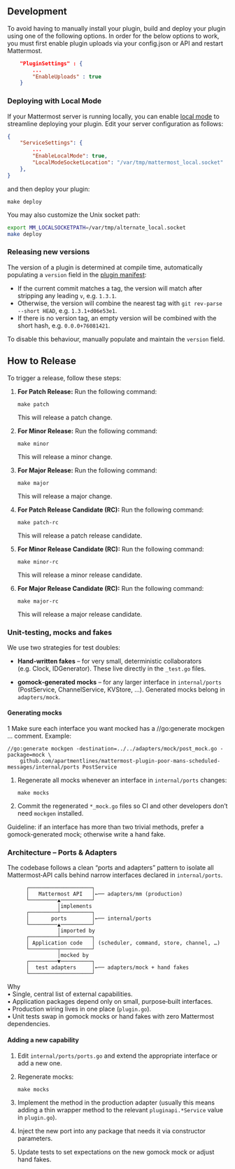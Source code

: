 ## Development

To avoid having to manually install your plugin, build and deploy your plugin using one of the following options. In order for the below options to work, you must first enable plugin uploads via your config.json or API and restart Mattermost.

```json
    "PluginSettings" : {
        ...
        "EnableUploads" : true
    }
```

### Deploying with Local Mode

If your Mattermost server is running locally, you can enable [local mode](https://docs.mattermost.com/administration/mmctl-cli-tool.html#local-mode) to streamline deploying your plugin. Edit your server configuration as follows:

```json
{
    "ServiceSettings": {
        ...
        "EnableLocalMode": true,
        "LocalModeSocketLocation": "/var/tmp/mattermost_local.socket"
    },
}
```

and then deploy your plugin:
```
make deploy
```

You may also customize the Unix socket path:
```bash
export MM_LOCALSOCKETPATH=/var/tmp/alternate_local.socket
make deploy
```

### Releasing new versions

The version of a plugin is determined at compile time, automatically populating a `version` field in the [plugin manifest](plugin.json):
* If the current commit matches a tag, the version will match after stripping any leading `v`, e.g. `1.3.1`.
* Otherwise, the version will combine the nearest tag with `git rev-parse --short HEAD`, e.g. `1.3.1+d06e53e1`.
* If there is no version tag, an empty version will be combined with the short hash, e.g. `0.0.0+76081421`.

To disable this behaviour, manually populate and maintain the `version` field.

## How to Release

To trigger a release, follow these steps:

1. **For Patch Release:** Run the following command:
    ```
    make patch
    ```
   This will release a patch change.

2. **For Minor Release:** Run the following command:
    ```
    make minor
    ```
   This will release a minor change.

3. **For Major Release:** Run the following command:
    ```
    make major
    ```
   This will release a major change.

4. **For Patch Release Candidate (RC):** Run the following command:
    ```
    make patch-rc
    ```
   This will release a patch release candidate.

5. **For Minor Release Candidate (RC):** Run the following command:
    ```
    make minor-rc
    ```
   This will release a minor release candidate.

6. **For Major Release Candidate (RC):** Run the following command:
    ```
    make major-rc
    ```
   This will release a major release candidate.

### Unit‑testing, mocks and fakes

We use two strategies for test doubles:

* **Hand‑written fakes** – for very small, deterministic collaborators  (e.g. Clock, IDGenerator). These live directly in the `_test.go` files.

* **gomock‑generated mocks** – for any larger interface in `internal/ports` (PostService, ChannelService, KVStore, …). Generated mocks belong in `adapters/mock`.

#### Generating mocks

 1 Make sure each interface you want mocked has a //go:generate mockgen ... comment. Example:

    //go:generate mockgen -destination=../../adapters/mock/post_mock.go -package=mock \
        github.com/apartmentlines/mattermost-plugin-poor-mans-scheduled-messages/internal/ports PostService

1. Regenerate all mocks whenever an interface in `internal/ports` changes:

       make mocks

2. Commit the regenerated `*_mock.go` files so CI and other developers don’t need `mockgen` installed.

Guideline: if an interface has more than two trivial methods, prefer a gomock‑generated mock; otherwise write a hand fake.

### Architecture – Ports & Adapters

The codebase follows a clean “ports and adapters” pattern to isolate all Mattermost‑API calls behind narrow interfaces declared in `internal/ports`.

          ┌────────────────────┐
          │   Mattermost API   │←── adapters/mm (production)
          └─────────▲──────────┘
                    │implements
          ┌─────────┴──────────┐
          │       ports        │←── internal/ports
          └─────────▲──────────┘
                    │imported by
          ┌─────────┴──────────┐
          │ Application code   │ (scheduler, command, store, channel, …)
          └─────────┬──────────┘
                    │mocked by
          ┌─────────▼──────────┐
          │  test adapters     │←── adapters/mock + hand fakes
          └────────────────────┘

Why  
• Single, central list of external capabilities.  
• Application packages depend only on small, purpose‑built interfaces.  
• Production wiring lives in one place (`plugin.go`).  
• Unit tests swap in gomock mocks or hand fakes with zero Mattermost dependencies.

#### Adding a new capability

1. Edit `internal/ports/ports.go` and extend the appropriate interface or add a new one.

2. Regenerate mocks:

       make mocks

3. Implement the method in the production adapter  (usually this means adding a thin wrapper method to the relevant `pluginapi.*Service` value in `plugin.go`).

4. Inject the new port into any package that needs it via constructor parameters.

5. Update tests to set expectations on the new gomock mock or adjust hand fakes.

